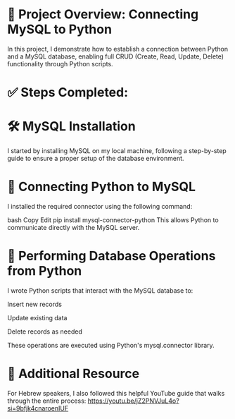 # 📌 Project Overview: Connecting MySQL to Python
In this project, I demonstrate how to establish a connection between Python and a MySQL database, enabling full CRUD (Create, Read, Update, Delete) functionality through Python scripts.

# ✅ Steps Completed:
# 🛠️ MySQL Installation
I started by installing MySQL on my local machine, following a step-by-step guide to ensure a proper setup of the database environment.

# 🔗 Connecting Python to MySQL
I installed the required connector using the following command:

bash
Copy
Edit
pip install mysql-connector-python
This allows Python to communicate directly with the MySQL server.

# 🧠 Performing Database Operations from Python
I wrote Python scripts that interact with the MySQL database to:

Insert new records

Update existing data

Delete records as needed

These operations are executed using Python's mysql.connector library.

# 🎥 Additional Resource
For Hebrew speakers, I also followed this helpful YouTube guide that walks through the entire process:
https://youtu.be/jZ2PNVJuL4o?si=9bfjk4cnaroenIUF
